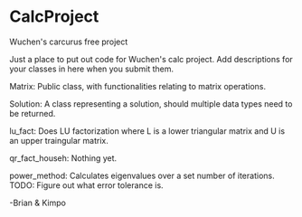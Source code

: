 # CalcProject
Wuchen's carcurus free project

Just a place to put out code for Wuchen's calc project. Add descriptions for your classes in here when you submit them.

Matrix:
Public class, with functionalities relating to matrix operations.

Solution:
A class representing a solution, should multiple data types need to be returned.

lu_fact:
Does LU factorization where L is a lower triangular matrix and U is an upper traingular matrix.

qr_fact_househ:
Nothing yet.

power_method:
Calculates eigenvalues over a set number of iterations.
TODO: Figure out what error tolerance is.

-Brian & Kimpo 
